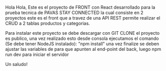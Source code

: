 Hola Hola, Este es el proyecto de FRONT con React desarrollado para la prueba tecnica de PAVAS STAY CONNECTED la cual consiste en 2 proyectos este es el front que a travez de una API REST permite realizar el CRUD a 2 tablas productos y categorias.

Para instalar este proyecto se debe descargar con GIT CLONE el proyecto es publico, una vez realizado esto desde consola ejecutamos el comando (Se debe tener NodeJS instalado):
"npm install" una vez finalize se deben ajustar las variables de para que apunten al end-point del back, 
luego npm run dev para iniciar el servidor 

Un saludo!
